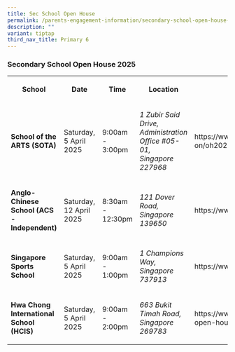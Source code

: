 ```yaml
---
title: Sec School Open House
permalink: /parents-engagement-information/secondary-school-open-house-2025/
description: ""
variant: tiptap
third_nav_title: Primary 6
---
```

<h3>Secondary School Open House 2025</h3>
<p></p>
<table style="minWidth: 150px">
<colgroup>
<col>
<col>
<col>
<col>
<col>
<col>
</colgroup>
<tbody>
<tr>
<th rowspan="1" colspan="1">
<p><strong>School</strong>
</p>
</th>
<th rowspan="1" colspan="1">
<p><strong>Date</strong>
</p>
</th>
<th rowspan="1" colspan="1">
<p><strong>Time</strong>
</p>
</th>
<th rowspan="1" colspan="1">
<p><strong>Location</strong>
</p>
</th>
<th rowspan="1" colspan="1">
<p><strong>Website</strong>
</p>
</th>
<th rowspan="1" colspan="1">
<p></p>
</th>
</tr>
<tr>
<td rowspan="1" colspan="1">
<p><strong>School of the ARTS (SOTA)</strong>
</p>
</td>
<td rowspan="1" colspan="1">
<p>Saturday, 5 April 2025</p>
<p></p>
</td>
<td rowspan="1" colspan="1">
<p>9:00am - 3:00pm</p>
</td>
<td rowspan="1" colspan="1">
<p><em>1 Zubir Said Drive, Administration Office #05-01,<br>Singapore 227968</em>
</p>
</td>
<td rowspan="1" colspan="1">
<p><a rel="noopener noreferrer nofollow" target="_blank">https://www.sota.edu.sg/whats-on/oh2025/</a>
</p>
</td>
<td rowspan="1" colspan="1">
<p></p>
</td>
</tr>
<tr>
<td rowspan="1" colspan="1">
<p><strong>Anglo-Chinese School (ACS -Independent)</strong>
</p>
</td>
<td rowspan="1" colspan="1">
<p>Saturday, 12 April 2025</p>
<p></p>
</td>
<td rowspan="1" colspan="1">
<p>8:30am - 12:30pm</p>
</td>
<td rowspan="1" colspan="1">
<p><em>121 Dover Road, Singapore 139650</em>
</p>
</td>
<td rowspan="1" colspan="1">
<p><a rel="noopener noreferrer nofollow" target="_blank">https://www.acsindep.moe.edu.sg</a>
</p>
</td>
<td rowspan="1" colspan="1">
<p></p>
</td>
</tr>
<tr>
<td rowspan="1" colspan="1">
<p><strong>Singapore Sports School</strong>
</p>
</td>
<td rowspan="1" colspan="1">
<p>Saturday, 5 April 2025</p>
<p></p>
</td>
<td rowspan="1" colspan="1">
<p>9:00am - 1:00pm</p>
</td>
<td rowspan="1" colspan="1">
<p><em>1 Champions Way, Singapore 737913</em>
</p>
</td>
<td rowspan="1" colspan="1">
<p><a rel="noopener noreferrer nofollow" target="_blank">https://www.sportsschool.edu.sg/</a>
</p>
</td>
<td rowspan="1" colspan="1">
<p></p>
</td>
</tr>
<tr>
<td rowspan="1" colspan="1">
<p><strong>Hwa Chong International School (HCIS)</strong>
</p>
</td>
<td rowspan="1" colspan="1">
<p>Saturday, 5 April 2025</p>
<p></p>
</td>
<td rowspan="1" colspan="1">
<p>9:00am - 2:00pm</p>
</td>
<td rowspan="1" colspan="1">
<p><em>663 Bukit Timah Road, Singapore 269783</em>
</p>
</td>
<td rowspan="1" colspan="1">
<p><a rel="noopener noreferrer nofollow" target="_blank">https://www.hcis.edu.sg/experiencehcis-open-house-2025/</a>
</p>
</td>
<td rowspan="1" colspan="1">
<p></p>
</td>
</tr>
</tbody>
</table>
<p></p>